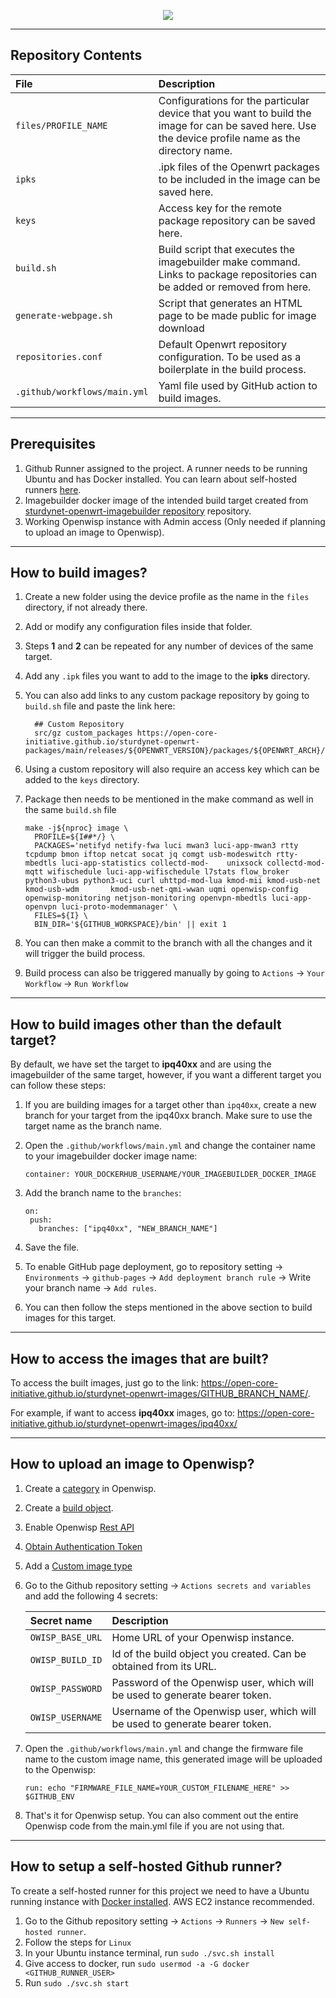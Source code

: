<p  align="center">

<img  src="https://github.com/Open-Core-Initiative/sturdynet-openwrt-images/assets/41849970/e7f79858-9353-4587-be5c-89e10fa2eace">

</p>

---

## Repository Contents

| File                       | Description                                         |
| :------------------------ | :-------------------------------------------------------- |
| `files/PROFILE_NAME`               | Configurations for the particular device that you want to build the image for can be saved here. Use the device profile name as the directory name.                | 
| `ipks`       | .ipk files of the Openwrt packages to be included in the image can be saved here.                |
| `keys`      | Access key for the remote package repository can be saved here.        |
| `build.sh`       | Build script that executes the imagebuilder make command. Links to package repositories can be added or removed from here. |
| `generate-webpage.sh` | Script that generates an HTML page to be made public for image download        |
| `repositories.conf` | Default Openwrt repository configuration. To be used as a boilerplate in the build process.        |
| `.github/workflows/main.yml` | Yaml file used by GitHub action to build images.        |

---

## Prerequisites

1. Github Runner assigned to the project. A runner needs to be running Ubuntu and has Docker installed. You can learn about self-hosted runners [here](#how-to-setup-a-self-hosted-github-runner).
2. Imagebuilder docker image of the intended build target created from [sturdynet-openwrt-imagebuilder repository](https://github.com/Open-Core-Initiative/sturdynet-openwrt-imagebuilder) repository.
3. Working Openwisp instance with Admin access (Only needed if planning to upload an image to Openwisp).

---

## How to build images?

1. Create a new folder using the device profile as the name in the `files` directory, if not already there.
2. Add or modify any configuration files inside that folder.
3. Steps **1** and **2** can be repeated for any number of devices of the same target.
4. Add any `.ipk` files you want to add to the image to the **ipks** directory.
5. You can also add links to any custom package repository by going to `build.sh` file and paste the link here:

   ```
     ## Custom Repository
     src/gz custom_packages https://open-core-initiative.github.io/sturdynet-openwrt-packages/main/releases/${OPENWRT_VERSION}/packages/${OPENWRT_ARCH}/custom
   ```
6. Using a custom repository will also require an access key which can be added to the `keys` directory.
7. Package then needs to be mentioned in the make command as well in the same `build.sh` file

    ```
    make -j${nproc} image \
	  PROFILE=${I##*/} \
	  PACKAGES='netifyd netify-fwa luci mwan3 luci-app-mwan3 rtty tcpdump bmon iftop netcat socat jq comgt usb-modeswitch rtty-mbedtls luci-app-statistics collectd-mod-    unixsock collectd-mod-mqtt wifischedule luci-app-wifischedule l7stats flow_broker python3-ubus python3-uci curl uhttpd-mod-lua kmod-mii kmod-usb-net kmod-usb-wdm       kmod-usb-net-qmi-wwan uqmi openwisp-config openwisp-monitoring netjson-monitoring openvpn-mbedtls luci-app-openvpn luci-proto-modemmanager' \
	  FILES=${I} \
	  BIN_DIR='${GITHUB_WORKSPACE}/bin' || exit 1

    ```
8. You can then make a commit to the branch with all the changes and it will trigger the build process.
9. Build process can also be triggered manually by going to `Actions` -> `Your Workflow` -> `Run Workflow`

---

## How to build images other than the default target?

By default, we have set the target to **ipq40xx** and are using the imagebuilder of the same target, however, if you want a different target you can follow these steps:

1. If you are building images for a target other than `ipq40xx`, create a new branch for your target from the ipq40xx branch. Make sure to use the target name as the branch name.
2. Open the `.github/workflows/main.yml` and change the container name to your imagebuilder docker image name:
   
     ```
     container: YOUR_DOCKERHUB_USERNAME/YOUR_IMAGEBUILDER_DOCKER_IMAGE
     ```
3. Add the branch name to the `branches`:

     ```
     on:
      push:
        branches: ["ipq40xx", "NEW_BRANCH_NAME"]
     ```
4. Save the file.
5. To enable GitHub page deployment, go to repository setting -> `Environments` -> `github-pages` -> `Add deployment branch rule` -> Write your branch name -> `Add rules`.
6. You can then follow the steps mentioned in the above section to build images for this target.

---

## How to access the images that are built?

To access the built images, just go to the link: https://open-core-initiative.github.io/sturdynet-openwrt-images/GITHUB_BRANCH_NAME/.

For example, if want to access **ipq40xx** images, go to: https://open-core-initiative.github.io/sturdynet-openwrt-images/ipq40xx/

---

## How to upload an image to Openwisp?

1. Create a [category](https://openwisp.io/docs/user/firmware-upgrades.html#create-a-category) in Openwisp.
2. Create a [build object](https://openwisp.io/docs/user/firmware-upgrades.html#create-the-build-object).
3. Enable Openwisp [Rest API](https://github.com/openwisp/openwisp-firmware-upgrader/tree/1.0#rest-api)
4. [Obtain Authentication Token](https://github.com/openwisp/openwisp-users#obtain-authentication-token)
5. Add a [Custom image type](https://github.com/openwisp/openwisp-firmware-upgrader/tree/1.0#openwisp_custom_openwrt_images)
6. Go to the Github repository setting -> `Actions secrets and variables` and add the following 4 secrets:
   
    | Secret name                       | Description                                         |
    | :------------------------ | :-------------------------------------------------------- |
    | `OWISP_BASE_URL`               | Home URL of your Openwisp instance.                | 
    | `OWISP_BUILD_ID`       | Id of the build object you created. Can be obtained from its URL.                |
    | `OWISP_PASSWORD`      | Password of the Openwisp user, which will be used to generate bearer token.        |
    | `OWISP_USERNAME`       | Username of the Openwisp user, which will be used to generate bearer token. |

7. Open the `.github/workflows/main.yml` and change the firmware file name to the custom image name, this generated image will be uploaded to the Openwisp:
   
     ```
     run: echo "FIRMWARE_FILE_NAME=YOUR_CUSTOM_FILENAME_HERE" >> $GITHUB_ENV
     ```
8. That's it for Openwisp setup. You can also comment out the entire Openwisp code from the main.yml file if you are not using that.

---

## How to setup a self-hosted Github runner?

To create a self-hosted runner for this project we need to have a Ubuntu running instance with [Docker installed](https://docs.docker.com/engine/install/ubuntu/#install-using-the-repository). AWS EC2 instance recommended.

1. Go to the Github repository setting -> `Actions` -> `Runners` -> `New self-hosted runner`.
2. Follow the steps for `Linux`
3. In your Ubuntu instance terminal, run `sudo ./svc.sh install`
4. Give access to docker, run `sudo usermod -a -G docker <GITHUB_RUNNER_USER>`
5. Run `sudo ./svc.sh start`
